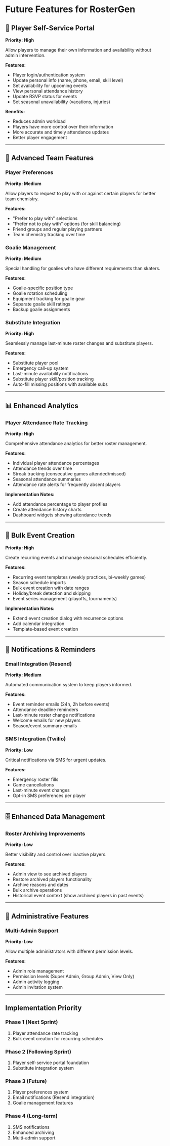 # Future Features for RosterGen

## 🔧 Player Self-Service Portal
**Priority: High**

Allow players to manage their own information and availability without admin intervention.

**Features:**
- Player login/authentication system
- Update personal info (name, phone, email, skill level)
- Set availability for upcoming events
- View personal attendance history
- Update RSVP status for events
- Set seasonal unavailability (vacations, injuries)

**Benefits:**
- Reduces admin workload
- Players have more control over their information
- More accurate and timely attendance updates
- Better player engagement

---

## 🏒 Advanced Team Features

### Player Preferences
**Priority: Medium**

Allow players to request to play with or against certain players for better team chemistry.

**Features:**
- "Prefer to play with" selections
- "Prefer not to play with" options (for skill balancing)
- Friend groups and regular playing partners
- Team chemistry tracking over time

### Goalie Management
**Priority: Medium**

Special handling for goalies who have different requirements than skaters.

**Features:**
- Goalie-specific position type
- Goalie rotation scheduling
- Equipment tracking for goalie gear
- Separate goalie skill ratings
- Backup goalie assignments

### Substitute Integration
**Priority: High**

Seamlessly manage last-minute roster changes and substitute players.

**Features:**
- Substitute player pool
- Emergency call-up system
- Last-minute availability notifications
- Substitute player skill/position tracking
- Auto-fill missing positions with available subs

---

## 📊 Enhanced Analytics

### Player Attendance Rate Tracking
**Priority: High**

Comprehensive attendance analytics for better roster management.

**Features:**
- Individual player attendance percentages
- Attendance trends over time
- Streak tracking (consecutive games attended/missed)
- Seasonal attendance summaries
- Attendance rate alerts for frequently absent players

**Implementation Notes:**
- Add attendance percentage to player profiles
- Create attendance history charts
- Dashboard widgets showing attendance trends

---

## 📅 Bulk Event Creation
**Priority: High**

Create recurring events and manage seasonal schedules efficiently.

**Features:**
- Recurring event templates (weekly practices, bi-weekly games)
- Season schedule imports
- Bulk event creation with date ranges
- Holiday/break detection and skipping
- Event series management (playoffs, tournaments)

**Implementation Notes:**
- Extend event creation dialog with recurrence options
- Add calendar integration
- Template-based event creation

---

## 🔔 Notifications & Reminders

### Email Integration (Resend)
**Priority: Medium**

Automated communication system to keep players informed.

**Features:**
- Event reminder emails (24h, 2h before events)
- Attendance deadline reminders
- Last-minute roster change notifications
- Welcome emails for new players
- Season/event summary emails

### SMS Integration (Twilio)
**Priority: Low**

Critical notifications via SMS for urgent updates.

**Features:**
- Emergency roster fills
- Game cancellations
- Last-minute event changes
- Opt-in SMS preferences per player

---

## 🗄️ Enhanced Data Management

### Roster Archiving Improvements
**Priority: Low**

Better visibility and control over inactive players.

**Features:**
- Admin view to see archived players
- Restore archived players functionality
- Archive reasons and dates
- Bulk archive operations
- Historical event context (show archived players in past events)

---

## 🔐 Administrative Features

### Multi-Admin Support
**Priority: Low**

Allow multiple administrators with different permission levels.

**Features:**
- Admin role management
- Permission levels (Super Admin, Group Admin, View Only)
- Admin activity logging
- Admin invitation system

---

## Implementation Priority

### Phase 1 (Next Sprint)
1. Player attendance rate tracking
2. Bulk event creation for recurring schedules

### Phase 2 (Following Sprint)  
1. Player self-service portal foundation
2. Substitute integration system

### Phase 3 (Future)
1. Player preferences system
2. Email notifications (Resend integration)
3. Goalie management features

### Phase 4 (Long-term)
1. SMS notifications
2. Enhanced archiving
3. Multi-admin support 